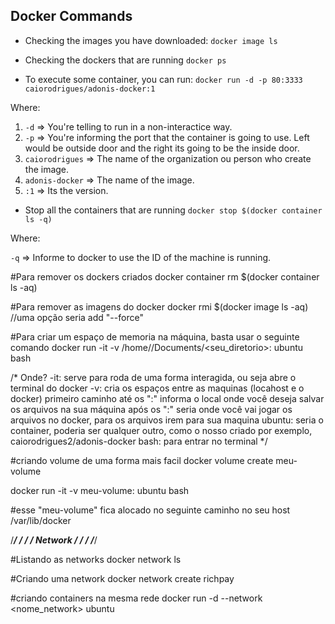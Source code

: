 ## Docker Commands

* Checking the images you have downloaded:
``docker image ls``

* Checking the dockers that are running
``docker ps``

* To execute some container, you can run: 
``docker run -d -p 80:3333 caiorodrigues/adonis-docker:1``

Where: 

1) ``-d`` => You're telling to run in a non-interactice way.
2) ``-p`` => You're informing the port that the container is going to use. Left would be outside door and the right its going to be the inside door.
3) ``caiorodrigues`` => The name of the organization ou person who create the image.
4) ``adonis-docker`` => The name of the image.
5) ``:1`` => Its the version.



* Stop all the containers that are running
``docker stop $(docker container ls -q)``

Where:

``-q`` => Informe to docker to use the ID of the machine is running.





#Para remover os dockers criados
docker container rm $(docker container ls -aq)

#Para remover as imagens do docker
docker rmi $(docker image ls -aq)  //uma opção seria add "--force"

#Para criar um espaço de memoria na máquina, basta usar o seguinte comando
docker run -it -v /home/<username>/Documents/<seu_diretorio>:<diretorio no docker> ubuntu bash

/*
Onde?
-it: serve para roda de uma forma interagida, ou seja abre o terminal do docker
-v: cria os espaços entre as maquinas (locahost e o docker)
primeiro caminho até os ":" informa o local onde você deseja salvar os arquivos na sua máquina
após os ":" seria onde você vai jogar os arquivos no docker, para os arquivos irem para sua maquina
ubuntu: seria o container, poderia ser qualquer outro, como o nosso criado por exemplo, caiorodrigues2/adonis-docker
bash: para entrar no terminal
*/


#criando volume de uma forma mais facil
docker volume create meu-volume

docker run -it -v meu-volume:<diretorio no docker> ubuntu bash

#esse "meu-volume" fica alocado no seguinte caminho no seu host /var/lib/docker

/**********************/
/*                    */
/*     Network        */
/*                    */
/**********************/

#Listando as networks
docker network ls

#Criando uma network
docker network create richpay

#criando containers na mesma rede
docker run -d --network <nome_network> ubuntu  





